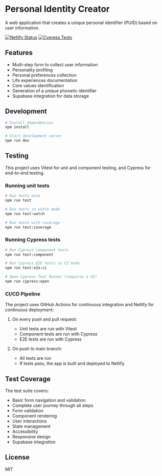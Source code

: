# Personal Identity Creator

A web application that creates a unique personal identifier (PUID) based on user information.

[![Netlify Status](https://api.netlify.com/api/v1/badges/your-netlify-id/deploy-status)](https://app.netlify.com/sites/your-netlify-site/deploys)
[![Cypress Tests](https://github.com/yourusername/your-repo/actions/workflows/cypress.yml/badge.svg)](https://github.com/yourusername/your-repo/actions/workflows/cypress.yml)

## Features

- Multi-step form to collect user information
- Personality profiling
- Personal preferences collection
- Life experiences documentation
- Core values identification
- Generation of a unique phonetic identifier
- Supabase integration for data storage

## Development

```bash
# Install dependencies
npm install

# Start development server
npm run dev
```

## Testing

This project uses Vitest for unit and component testing, and Cypress for end-to-end testing.

### Running unit tests

```bash
# Run tests once
npm run test

# Run tests in watch mode
npm run test:watch

# Run tests with coverage
npm run test:coverage
```

### Running Cypress tests

```bash
# Run Cypress component tests
npm run test:component

# Run Cypress E2E tests in CI mode
npm run test:e2e:ci

# Open Cypress Test Runner (requires a UI)
npm run cypress:open
```

### CI/CD Pipeline

The project uses GitHub Actions for continuous integration and Netlify for continuous deployment:

1. On every push and pull request:
   - Unit tests are run with Vitest
   - Component tests are run with Cypress
   - E2E tests are run with Cypress

2. On push to main branch:
   - All tests are run
   - If tests pass, the app is built and deployed to Netlify

## Test Coverage

The test suite covers:

- Basic form navigation and validation
- Complete user journey through all steps
- Form validation
- Component rendering
- User interactions
- State management
- Accessibility
- Responsive design
- Supabase integration

## License

MIT